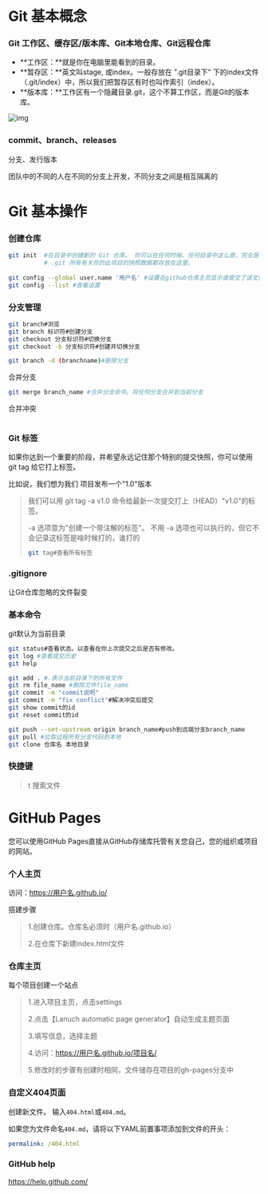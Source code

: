 # Git 基本概念

### Git 工作区、缓存区/版本库、Git本地仓库、Git远程仓库

- **工作区：**就是你在电脑里能看到的目录。
- **暂存区：**英文叫stage, 或index。一般存放在 ".git目录下" 下的index文件（.git/index）中，所以我们把暂存区有时也叫作索引（index）。
- **版本库：**工作区有一个隐藏目录.git，这个不算工作区，而是Git的版本库。

 ![img](https://www.runoob.com/wp-content/uploads/2015/02/1352126739_7909.jpg) 

### 



### commit、branch、releases

分支、发行版本

团队中的不同的人在不同的分支上开发，不同分支之间是相互隔离的



# Git 基本操作

### 创建仓库

```bash
git init  #在目录中创建新的 Git 仓库。 你可以在任何时候、任何目录中这么做，完全是本地化的。
          # .git 所有有关你的此项目的快照数据都存放在这里。
          
git config --global user.name '用户名' #设置在github仓库主页显示谁提交了该文件
git config --list #查看设置
```



### 分支管理

```bash
git branch#浏览
git branch 标识符#创建分支
git checkout 分支标识符#切换分支
git checkout -b 分支标识符#创建并切换分支

git branch -d (branchname)#删除分支
```

合并分支

```bash
git merge branch_name #合并分支命令。将任何分支合并到当前分支
```

合并冲突

```

```

### Git 标签

 如果你达到一个重要的阶段，并希望永远记住那个特别的提交快照，你可以使用 git tag 给它打上标签。 

 比如说，我们想为我们 项目发布一个"1.0"版本 

> 我们可以用 git tag -a v1.0 命令给最新一次提交打上（HEAD）"v1.0"的标签。 
>
> -a 选项意为"创建一个带注解的标签"。 不用 -a 选项也可以执行的，但它不会记录这标签是啥时候打的，谁打的 
>
> ```bash
> git tag#查看所有标签
> ```

### .gitignore

让Git仓库忽略的文件裂变



### 基本命令

git默认为当前目录

```bash
git status#查看状态。以查看在你上次提交之后是否有修改。
git log #查看提交历史
git help

git add . #.表示当前目录下的所有文件
git rm file_name #删除文件file_name
git commit -m "commit说明"
git commit -m "fix conflict"#解决冲突后提交
git show commit的id
git reset commit的id

git push --set-upstream origin branch_name#push到远端分支branch_name
git pull #拉取远程所有分支代码到本地
git clone 仓库名 本地目录
```

### 快捷键

> t    搜索文件
>
> 



# GitHub Pages

 您可以使用GitHub Pages直接从GitHub存储库托管有关您自己，您的组织或项目的网站。 

### 个人主页

访问：https://用户名.github.io/

搭建步骤

>1.创建仓库。仓库名必须时（用户名.github.io）
>
>2.在仓库下新建index.html文件

### 仓库主页

每个项目创建一个站点

> 1.进入项目主页，点击settings
>
> 2.点击【Lanuch automatic page generator】自动生成主题页面
>
> 3.填写信息，选择主题
>
> 4.访问：https://用户名.github.io/项目名/
>
> 5.修改时的步骤有创建时相同，文件储存在项目的gh-pages分支中

### 自定义404页面

创建新文件。 输入`404.html`或`404.md`。 

 如果您为文件命名`404.md`，请将以下YAML前置事项添加到文件的开头： 

```yml
permalink: /404.html
```

### GitHub  help

 https://help.github.com/ 
